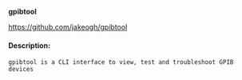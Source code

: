 **gpibtool**

https://github.com/jakeogh/gpibtool

#### Description:
```
gpibtool is a CLI interface to view, test and troubleshoot GPIB devices
```

